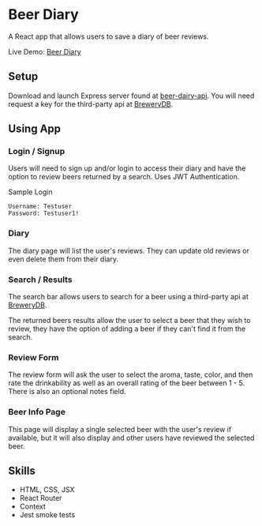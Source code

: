 # Beer Diary

A React app that allows users to save a diary of beer reviews.

Live Demo: [Beer Diary](https://beer-diary-app.now.sh/)

## Setup

Download and launch Express server found at [beer-dairy-api](https://github.com/alexnwalters/beer-diary-api).  You will need request a key for the third-party api at [BreweryDB](https://sandbox-api.brewerydb.com/v2/). 

## Using App

### Login / Signup

Users will need to sign up and/or login to access their diary and have the option to review beers returned by a search. Uses JWT Authentication.

Sample Login

```
Username: Testuser
Password: Testuser1!
```

### Diary

The diary page will list the user's reviews.  They can update old reviews or even delete them from their diary.

### Search / Results

The search bar allows users to search for a beer using a third-party api at [BreweryDB](https://sandbox-api.brewerydb.com/v2/). 

The returned beers results allow the user to select a beer that they wish to review, they have the option of adding a beer if they can't find it from the search.

### Review Form

The review form will ask the user to select the aroma, taste, color, and then rate the drinkability as well as an overall rating of the beer between 1 - 5.  There is also an optional notes field.

### Beer Info Page

This page will display a single selected beer with the user's review if available, but it will also display and other users have reviewed the selected beer.

## Skills

* HTML, CSS, JSX
* React Router
* Context
* Jest smoke tests
